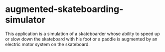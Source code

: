 # augmented-skateboarding-simulator
This application is a simulation of a skateboarder whose ability to speed up or slow down the skateboard with his foot or a paddle is augmented by an electric motor system on the skateboard.

